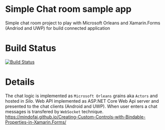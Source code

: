 # Simple Chat room sample app
Simple chat room project to play with Microsoft Orleans and Xamarin.Forms (Andriod and UWP) for build connected application

# Build Status 
[![Build Status](https://dev.azure.com/vladimirtolmachev/vladimirtolmachev/_apis/build/status/VlaTo.chat-room?branchName=master)](https://dev.azure.com/vladimirtolmachev/vladimirtolmachev/_build/latest?definitionId=1?branchName=master)

# Details
The chat logic is implemented as `Microsoft Orleans` grains aka `Actors` and hosted in *Silo*. Web API implemented as ASP.NET Core Web Api server and presented to the chat clients (Android and UWP). When user enters a chat messages is transfered by `WebSocket` technique. https://mindofai.github.io/Creating-Custom-Controls-with-Bindable-Properties-in-Xamarin.Forms/
